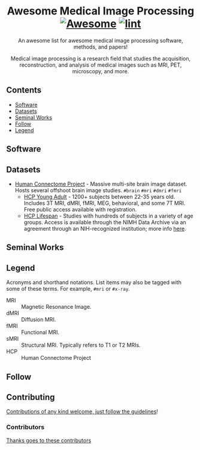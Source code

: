 <div align="center">

<!-- title -->

<!--lint ignore no-dead-urls-->
# Awesome Medical Image Processing [![Awesome](https://awesome.re/badge.svg)](https://awesome.re) [![lint](https://github.com/TylerSpears/awesome-medical-image-processing/actions/workflows/lint.yaml/badge.svg)](https://github.com/TylerSpears/awesome-medical-image-processing/actions/workflows/lint.yaml)

<!-- subtitle -->

An awesome list for awesome medical image processing software, methods, and papers!

<!-- image -->

<!-- Image to be added later -->
<!-- <a href="" target="_blank" rel="noopener noreferrer">
  <img src="" />
</a> -->

<!-- description -->

Medical image processing is a research field that studies the acquisition, reconstruction, and analysis of medical images such as MRI, PET, microscopy, and more.

</div>

<!-- TOC -->

## Contents

- [Software](#software)
- [Datasets](#datasets)
- [Seminal Works](#seminal-works)
- [Follow](#follow)
- [Legend](#legend)

<!-- CONTENT -->

## Software

## Datasets

* [Human Connectome Project](https://db.humanconnectome.org/) - Massive multi-site brain image dataset. Hosts several offshoot brain image studies. `#brain` `#mri` `#dmri` `#fmri`
    * [HCP Young Adult](https://www.humanconnectome.org/study/hcp-young-adult) - 1200+ subjects between 22-35 years old. Includes 3T MRI, dMRI, fMRI, MEG, behavioral, and some 7T MRI. Free public access available with registration.
    * [HCP Lifespan](https://www.humanconnectome.org/lifespan-studies) - Studies with hundreds of subjects in a variety of age groups. Access is available through the NIMH Data Archive via an agreement through an NIH-recognized institution; more info [here](https://nda.nih.gov/ccf/lifespan-studies).

## Seminal Works

<!-- Critical papers in the field go here -->

## Legend

Acronyms and shorthand notations. List items may also be tagged with some of these terms. For example, `#mri` or `#x-ray`.

<dl>
  <dt>MRI</dt>
  <dd>Magnetic Resonance Image.</dd>
  
  <dt>dMRI</dt>
  <dd>Diffusion MRI.</dd>

  <dt>fMRI</dt>
  <dd>Functional MRI.</dd>
 
  <dt>sMRI</dt>
  <dd>Structural MRI. Typically refers to T1 or T2 MRIs.</dd>
 
  <dt>HCP</dt>
  <dd>Human Connectome Project</dd>
</dl>

<!-- END CONTENT -->

## Follow

<!-- list people worth following on social sites (Twitter, LinkedIn, GitHub, YouTube etc.) -->

## Contributing

[Contributions of any kind welcome, just follow the guidelines](contributing.md)!

### Contributors

[Thanks goes to these contributors](https://github.com/TylerSpears/awesome-medical-image-processing/graphs/contributors)

